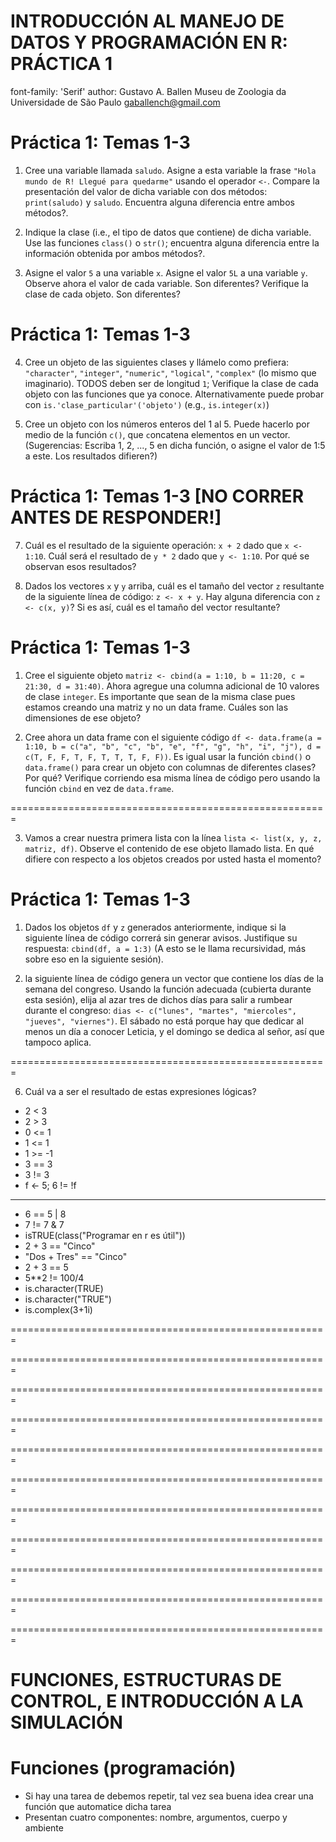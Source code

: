 

INTRODUCCIÓN AL MANEJO DE DATOS Y PROGRAMACIÓN EN R: PRÁCTICA 1
========================================================
font-family: 'Serif'
author: Gustavo A. Ballen
Museu de Zoologia da Universidade de São Paulo
gaballench@gmail.com


Práctica 1: Temas 1-3
=======================================================

1. Cree una variable llamada `saludo`. Asigne a esta variable la frase `"Hola mundo de R! Llegué para quedarme"` usando el operador `<-`. Compare la presentación del valor de dicha variable con dos métodos: `print(saludo)` y `saludo`. Encuentra alguna diferencia entre ambos métodos?.

2. Indique la clase (i.e., el tipo de datos que contiene) de dicha variable. Use las funciones `class()` o `str()`; encuentra alguna diferencia entre la información obtenida por ambos métodos?.

3. Asigne el valor `5` a una variable `x`. Asigne el valor `5L` a una variable `y`. Observe ahora el valor de cada variable. Son diferentes? Verifique la clase de cada objeto. Son diferentes?


Práctica 1: Temas 1-3
=======================================================

4. Cree un objeto de las siguientes clases y llámelo como prefiera: `"character"`, `"integer"`, `"numeric"`, `"logical"`, `"complex"` (lo mismo que imaginario). TODOS deben ser de longitud `1`; Verifique la clase de cada objeto con las funciones que ya conoce. Alternativamente puede probar con `is.'clase_particular'('objeto')` (e.g., `is.integer(x)`)

5. Cree un objeto con los números enteros del 1 al 5. Puede hacerlo por medio de la función `c()`, que `c`oncatena elementos en un vector. (Sugerencias: Escriba 1, 2, ..., 5 en dicha función, o asigne el valor de 1:5 a este. Los resultados difieren?)


Práctica 1: Temas 1-3 [NO CORRER ANTES DE RESPONDER!]
=======================================================

7. Cuál es el resultado de la siguiente operación: `x + 2` dado que `x <- 1:10`. Cuál será el resultado de `y * 2` dado que `y <- 1:10`. Por qué se observan esos resultados?

8. Dados los vectores `x` y `y` arriba, cuál es el tamaño del vector `z` resultante de la siguiente línea de código: `z <- x + y`. Hay alguna diferencia con `z <- c(x, y)`? Si es así, cuál es el tamaño del vector resultante?

Práctica 1: Temas 1-3
=======================================================

1. Cree el siguiente objeto `matriz <- cbind(a = 1:10, b = 11:20, c = 21:30, d = 31:40)`. Ahora agregue una columna adicional de 10 valores de clase `integer`. Es importante que sean de la misma clase pues estamos creando una matriz y no un data frame. Cuáles son las dimensiones de ese objeto?

2. Cree ahora un data frame con el siguiente código `df <- data.frame(a = 1:10, b = c("a", "b", "c", "b", "e", "f", "g", "h", "i", "j"), d = c(T, F, F, T, F, T, T, T, F, F))`. Es igual usar la función `cbind()` o `data.frame()` para crear un objeto con columnas de diferentes clases? Por qué? Verifique corriendo esa misma línea de código pero usando la función `cbind` en vez de `data.frame`.

=======================================================

3. Vamos a crear nuestra primera lista con la línea `lista <- list(x, y, z, matriz, df)`. Observe el contenido de ese objeto llamado lista. En qué difiere con respecto a los objetos creados por usted hasta el momento?

Práctica 1: Temas 1-3
=======================================================

1. Dados los objetos `df` y `z` generados anteriormente, indique si la siguiente línea de código correrá sin generar avisos. Justifique su respuesta: `cbind(df, a = 1:3)` (A esto se le llama recursividad, más sobre eso en la siguiente sesión).

2. la siguiente línea de código genera un vector que contiene los días de la semana del congreso. Usando la función adecuada (cubierta durante esta sesión), elija al azar tres de dichos días para salir a rumbear durante el congreso: `dias <- c("lunes", "martes", "miercoles", "jueves", "viernes")`. El sábado no está porque hay que dedicar al menos un día a conocer Leticia, y el domingo se dedica al señor, así que tampoco aplica.

=======================================================

6. Cuál va a ser el resultado de estas expresiones lógicas?

+ 2 < 3
+ 2 > 3
+ 0 <= 1
+ 1 <= 1
+ 1 >= -1
+ 3 == 3
+ 3 != 3
+ f  <- 5; 6 != !f

***

+ 6 == 5 | 8
+ 7 != 7 & 7
+ isTRUE(class("Programar en r es útil"))
+ 2 + 3 == "Cinco"
+ "Dos + Tres" == "Cinco"
+ 2 + 3 == 5
+ 5**2 != 100/4
+ is.character(TRUE)
+ is.character("TRUE")
+ is.complex(3+1i)



=======================================================




=======================================================




=======================================================




=======================================================




=======================================================




=======================================================




=======================================================




=======================================================




=======================================================




=======================================================

=======================================================
# FUNCIONES, ESTRUCTURAS DE CONTROL, E INTRODUCCIÓN A LA SIMULACIÓN

Funciones (programación)
=======================================================
* Si hay una tarea de debemos repetir, tal vez sea buena idea crear una función que automatice dicha tarea
* Presentan cuatro componentes: nombre, argumentos, cuerpo y ambiente
